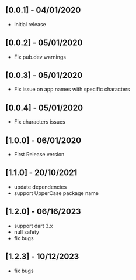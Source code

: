 ## [0.0.1] - 04/01/2020

* Initial release

## [0.0.2] - 05/01/2020

* Fix pub.dev warnings

## [0.0.3] - 05/01/2020

* Fix issue on app names with specific characters

## [0.0.4] - 05/01/2020

* Fix characters issues

## [1.0.0] - 06/01/2020

* First Release version

## [1.1.0] - 20/10/2021

* update dependencies
* support UpperCase package name

## [1.2.0] - 06/16/2023

* support dart 3.x
* null safety
* fix bugs

## [1.2.3] - 10/12/2023

* fix bugs